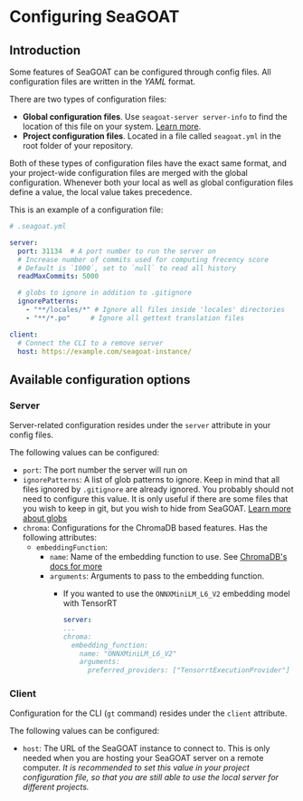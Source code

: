 # Configuring SeaGOAT

## Introduction

Some features of SeaGOAT can be configured through config files.
All configuration files are written in the *YAML* format.

There are two types of configuration files:

* **Global configuration files**. Use `seagoat-server server-info` to find the
location of this file on your system.
[Learn more](server.md#retrieving-server-information).
* **Project configuration files**. Located in a file called
`seagoat.yml` in the root folder of your repository.

Both of these types of configuration files have the exact same format, and
your project-wide configuration files are merged with the global
configuration. Whenever both your local as well as global configuration
files define a value, the local value takes precedence.

This is an example of a configuration file:

```yaml
# .seagoat.yml

server:
  port: 31134  # A port number to run the server on
  # Increase number of commits used for computing frecency score
  # Default is `1000`, set to `null` to read all history
  readMaxCommits: 5000

  # globs to ignore in addition to .gitignore
  ignorePatterns:
    - "**/locales/*" # Ignore all files inside 'locales' directories
    - "**/*.po"     # Ignore all gettext translation files

client:
  # Connect the CLI to a remove server
  host: https://example.com/seagoat-instance/

```

## Available configuration options

### Server

Server-related configuration resides under the `server` attribute in your
config files.

The following values can be configured:

* `port`: The port number the server will run on
* `ignorePatterns`: A list of glob patterns to ignore. Keep in mind that all
files ignored by `.gitignore` are already ignored. You probably should not
need to configure this value. It is only useful if there are some files that
you wish to keep in git, but you wish to hide from SeaGOAT.
[Learn more about globs](https://en.wikipedia.org/wiki/Glob_(programming))
* `chroma`: Configurations for the ChromaDB based features.
  Has the following attributes:
  * `embeddingFunction`:
    * `name`: Name of the embedding function to use.
    See [ChromaDB's docs for more](https://docs.trychroma.com/embeddings)
    * `arguments`: Arguments to pass to the embedding function.
      * If you wanted to use the `ONNXMiniLM_L6_V2` embedding model with TensorRT

        ```yaml
        server:
        ...
        chroma:
          embedding_function:
            name: "ONNXMiniLM_L6_V2"
            arguments:
              preferred_providers: ["TensorrtExecutionProvider"]
        ```

### Client

Configuration for the CLI (`gt` command) resides under the `client` attribute.

The following values can be configured:

* `host`: The URL of the SeaGOAT instance to connect to. This is only
needed when you are hosting your SeaGOAT server on a remote computer. *It is
recommended to set this value in your project configuration file, so that
you are still able to use the local server for different projects.*
